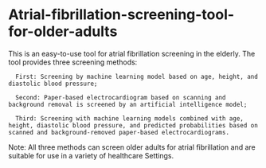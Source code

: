 # Atrial-fibrillation-screening-tool-for-older-adults

This is an easy-to-use tool for atrial fibrillation screening in the elderly. The tool provides three screening methods:

      First: Screening by machine learning model based on age, height, and diastolic blood pressure;
      
      Second: Paper-based electrocardiogram based on scanning and background removal is screened by an artificial intelligence model;
      
      Third: Screening with machine learning models combined with age, height, diastolic blood pressure, and predicted probabilities based on scanned and background-removed paper-based electrocardiograms.
      
Note: All three methods can screen older adults for atrial fibrillation and are suitable for use in a variety of healthcare Settings.
